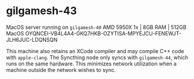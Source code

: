 # gilgamesh-43

MacOS server running on `gilgamesh-40`
AMD 5950X 1x | 8GB RAM | 512GB
MacOS
OYQNCEI-VB4L4A4-GKQ7HKB-OZYTISA-MPYEJCU-FENEWJT-JLH6JUC-LDQNSQN

This machine also retains an XCode compiler and may compile C++ code with `apple-clang`. The Syncthing node only syncs with `gilgamesh-44`, which runs on the same hardware. This minimizes network utilization when a machine outside the network wishes to sync.
